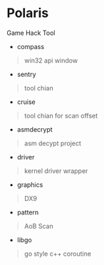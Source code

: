 ﻿# Polaris
Game Hack Tool

* compass
> win32 api window 

* sentry
> tool chian 

 * cruise
> tool chian for scan offset 

* asmdecrypt
> asm decypt project 

* driver 
> kernel driver  wrapper 

* graphics            
> DX9 

* pattern
> AoB Scan 

* libgo
> go style c++ coroutine 